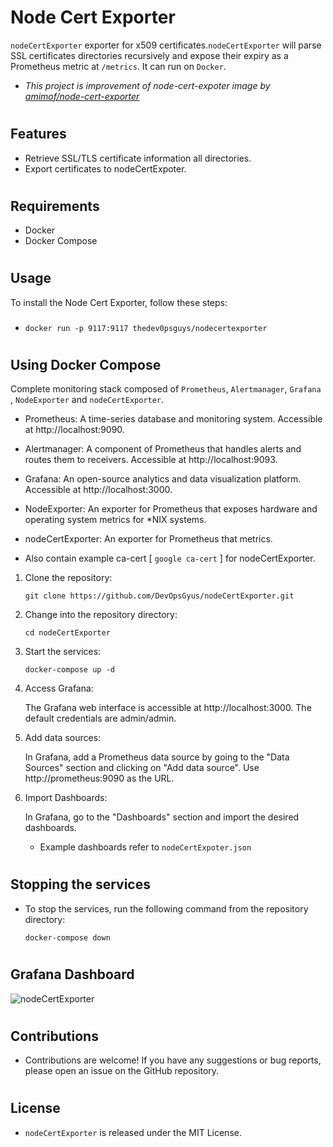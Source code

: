 # Node Cert Exporter

`nodeCertExporter` exporter for x509 certificates.`nodeCertExporter` will parse SSL certificates directories recursively and expose their expiry as a Prometheus metric at `/metrics`. It can run on `Docker`.

* *This project is improvement of node-cert-expoter image by [amimof/node-cert-exporter](https://github.com/amimof/node-cert-exporter)*

#
## Features

* Retrieve SSL/TLS certificate information all directories.
* Export certificates to nodeCertExpoter.
#
## Requirements
* Docker
* Docker Compose

 
#
## Usage
To install the Node Cert Exporter, follow these steps:

* ### 
    ```
    docker run -p 9117:9117 thedev0psguys/nodecertexporter
    ```
#
## Using Docker Compose 
 
 Complete monitoring stack composed of `Prometheus`, `Alertmanager`, `Grafana` , `NodeExporter` and `nodeCertExporter`. 

*    Prometheus: A time-series database and monitoring system. Accessible at http://localhost:9090.

*    Alertmanager: A component of Prometheus that handles alerts and routes them to receivers. Accessible at http://localhost:9093.

*    Grafana: An open-source analytics and data visualization platform. Accessible at http://localhost:3000.

*    NodeExporter: An exporter for Prometheus that exposes hardware and operating system metrics for *NIX systems.

*    nodeCertExporter: An exporter for Prometheus that  metrics.

* Also contain example ca-cert [ `google ca-cert` ] for nodeCertExporter. 


1.  Clone the repository:
    ```
    git clone https://github.com/DevOpsGyus/nodeCertExporter.git
    ```
2. Change into the repository directory:
    ```
    cd nodeCertExporter
    ```
3. Start the services:
    ```
    docker-compose up -d
    ```
4.   Access Grafana:
     
     The Grafana web interface is accessible at http://localhost:3000. The default credentials are admin/admin.

5. Add data sources:

    In Grafana, add a Prometheus data source by going to the "Data Sources" section and clicking on "Add data source". Use http://prometheus:9090 as the URL.

6. Import Dashboards:

    In Grafana, go to the "Dashboards" section and import the desired dashboards.

    * Example dashboards refer to  ` nodeCertExpoter.json `
 #
 ## Stopping the services

* To stop the services, run the following command from the repository directory:

    ```
    docker-compose down
    ```
#
## Grafana Dashboard

![nodeCertExporter ](https://user-images.githubusercontent.com/55613373/216787334-5735b869-820a-42d9-9259-662aa00e8e49.jpg)

#
## Contributions
* Contributions are welcome! If you have any suggestions or bug reports, please open an issue on the GitHub repository.
#
## License
* `nodeCertExporter` is released under the MIT License.
